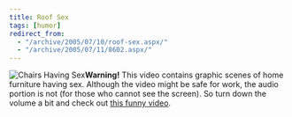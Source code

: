 ```yaml
---
title: Roof Sex
tags: [humor]
redirect_from:
  - "/archive/2005/07/10/roof-sex.aspx/"
  - "/archive/2005/07/11/8602.aspx/"
---
```


![Chairs Having
Sex](https://haacked.com/assets/images/ChairsHavingSex.jpg)**Warning!** This
video contains graphic scenes of home furniture having sex. Although the
video might be safe for work, the audio portion is not (for those who
cannot see the screen). So turn down the volume a bit and check out
[this funny video](http://www.eatpes.com/roofsex.html).


